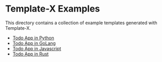# Template-X Examples

This directory contains a collection of example templates generated with Template-X.

- [Todo App in Python](todo_app_python/README.md)
- [Todo App in GoLang](todo_app_go/README.md)
- [Todo App in Javascript](todo_app_js/README.md)
- [Todo App in Rust](todo_app_rust/README.md)
